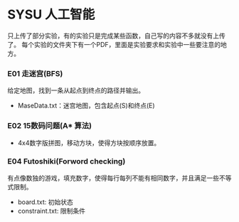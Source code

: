 # SYSU 人工智能 
只上传了部分实验，有的实验只是完成某些函数，自己写的内容不多就没有上传了。
每个实验的文件夹下有一个PDF，里面是实验要求和实验中一些要注意的地方。

### E01 走迷宫(BFS)
给定地图，找到一条从起点到终点的路径并输出。
* MaseData.txt：迷宫地图，包含起点(S)和终点(E)

### E02 15数码问题(A* 算法)
* 4x4数字版拼图，移动方块，使得方块按顺序放置。

### E04 Futoshiki(Forword checking)
有点像数独的游戏，填充数字，使得每行每列不能有相同数字，并且满足一些不等式限制。
* board.txt: 初始状态
* constraint.txt: 限制条件

